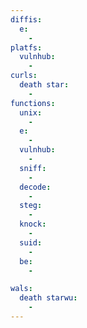 ```yaml
---
diffis:
  e:
    -
platfs:
  vulnhub:
    -
curls:
  death star:
    -
functions:
  unix:
    -
  e:
    -
  vulnhub:
    -
  sniff:
    -
  decode:
    -
  steg:
    -
  knock:
    -
  suid:
    -
  be:
    -

wals:
  death starwu:
    -
---
```

